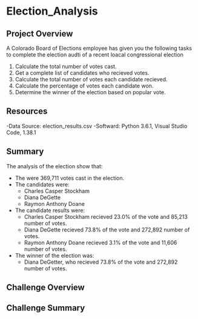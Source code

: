# Election_Analysis

## Project Overview
A Colorado Board of Elections employee has given you the following tasks to complete the election audti of a recent loacal congressional election

1. Calculate the total number of votes cast.
2. Get a complete list of candidates who recieved votes.
3. Calculate the total number of votes each candidate recieved.
4. Calculate the percentage of votes each candidate won.
5. Determine the winner of the election based on popular vote. 

## Resources
-Data Source: election_results.csv
-Softward: Python 3.6.1, Visual Studio Code, 1.38.1

## Summary
The analysis of the election show that:
- The were 369,711 votes cast in the election.
- The candidates were:
    - Charles Casper Stockham
    - Diana DeGette
    - Raymon Anthony Doane
- The candidate results were:
    - Charles Casper Stockham recieved 23.0% of the vote and 85,213 number of votes.
    - Diana DeGette recieved 73.8% of the vote and 272,892 number of votes.
    - Raymon Anthony Doane recieved 3.1% of the vote and 11,606 number of votes.
- The winner of the election was: 
    - Diana DeGetter, who recieved 73.8% of the vote and 272,892 number of votes.
    
## Challenge Overview

## Challenge Summary
    
   
    
